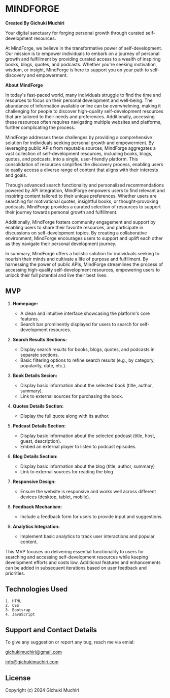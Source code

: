 # MINDFORGE
**Created By Gichuki Muchiri**

Your digital sanctuary for forging personal growth through curated self-development resources.

At MindForge, we believe in the transformative power of self-development. Our mission is to empower individuals to embark on a journey of personal growth and fulfillment by providing curated access to a wealth of inspiring books, blogs, quotes, and podcasts. Whether you're seeking motivation, wisdom, or insight, MindForge is here to support you on your path to self-discovery and empowerment.

**About MindForge**

In today's fast-paced world, many individuals struggle to find the time and resources to focus on their personal development and well-being. The abundance of information available online can be overwhelming, making it challenging for people to discover high-quality self-development resources that are tailored to their needs and preferences. Additionally, accessing these resources often requires navigating multiple websites and platforms, further complicating the process.

MindForge addresses these challenges by providing a comprehensive solution for individuals seeking personal growth and empowerment. By leveraging public APIs from reputable sources, MindForge aggregates a vast collection of self-development resources, including books, blogs, quotes, and podcasts, into a single, user-friendly platform. This consolidation of resources simplifies the discovery process, enabling users to easily access a diverse range of content that aligns with their interests and goals.

Through advanced search functionality and personalized recommendations powered by API integration, MindForge empowers users to find relevant and inspiring content tailored to their unique preferences. Whether users are searching for motivational quotes, insightful books, or thought-provoking podcasts, MindForge provides a curated selection of resources to support their journey towards personal growth and fulfillment.

Additionally, MindForge fosters community engagement and support by enabling users to share their favorite resources, and participate in discussions on self-development topics. By creating a collaborative environment, MindForge encourages users to support and uplift each other as they navigate their personal development journey.

In summary, MindForge offers a holistic solution for individuals seeking to nourish their minds and cultivate a life of purpose and fulfillment. By harnessing the power of public APIs, MindForge streamlines the process of accessing high-quality self-development resources, empowering users to unlock their full potential and live their best lives.

## MVP

1. **Homepage:**
   - A clean and intuitive interface showcasing the platform's core features.
   - Search bar prominently displayed for users to search for self-development resources.

2. **Search Results Sections:**
   - Display search results for books, blogs, quotes, and podcasts in separate sections.
   - Basic filtering options to refine search results (e.g., by category, popularity, date, etc.).

3. **Book Details Secion:**
     - Display basic information about the selected book (title, author, summary).
     - Link to external sources for purchasing the book.

4. **Quotes Details Section:**
     - Display the full quote along with its author.

5. **Podcast Details Section:**
     - Display basic information about the selected podcast (title, host, guest, description).
     - Embed an external player to listen to podcast episodes.

6. **Blog Details Section:**
     - Display basic information about the blog (title, author, summary)
     - Link to external sources for reading the blog

7. **Responsive Design:**
   - Ensure the website is responsive and works well across different devices (desktop, tablet, mobile).

8. **Feedback Mechanism:**
   - Include a feedback form for users to provide input and suggestions.

9. **Analytics Integration:**
   - Implement basic analytics to track user interactions and popular content.

This MVP focuses on delivering essential functionality to users for searching and accessing self-development resources while keeping development efforts and costs low. Additional features and enhancements can be added in subsequent iterations based on user feedback and priorities.

## Technologies Used

    1. HTML
    2. CSS
    3. Bootsrap
    4. JavaScript

## Support and Contact Details

To give any suggestion or report any bug, reach me via emial:

gichukimuchiri@gmail.com

info@gichukimuchiri.com

## License

Copyright (c) 2024 Gichuki Muchiri
